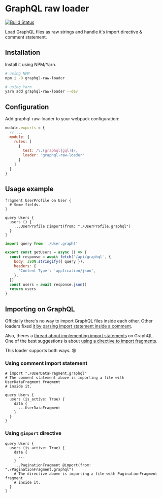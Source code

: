 # GraphQL raw loader

[![Build Status][3]][4]

Load GraphQL files as raw strings and handle it's import directive & comment statement.

## Installation

Install it using NPM/Yarn.

```sh
# using NPM
npm i -D graphql-raw-loader

# using Yarn
yarn add graphql-raw-loader --dev
```

## Configuration

Add graphql-raw-loader to your webpack configuration:

```js
module.exports = {
  // ...
  module: {
    rules: [
      {
        test: /\.(graphql|gql)$/,
        loader: 'graphql-raw-loader'
      }
    ]
  }
}
```

## Usage example

```gql
fragment UserProfile on User {
  # Some fields.
}
```

```gql
query Users {
  users () {
    ...UserProfile @import(from: "./UserProfile.graphql")
  }
}
```

```js
import query from './User.graphl'

export const getUsers = async () => {
  const response = await fetch('/api/graphql', {
    body: JSON.stringify({ query }),
    headers: {
      'Content-Type': 'application/json',
    },
  })
  const users = await response.json()
  return users
}
```

## Importing on GraphQL

Officially there's no way to import GraphQL files inside each other. Other loaders fixed [it by parsing import statement inside a comment][0].

Also, theres a [thread about implementing import statements][1] on GraphQL. One of the best suggestions is about [using a directive to import fragments][2].

This loader supports both ways. :sunglasses:
### Using comment import statement

```gql
# import "./UserDataFragment.graphql"
# The comment statement above is importing a file with UserDataFragment fragment
# inside it.

query Users {
  users (is_active: True) {
    data {
      ...UserDataFragment
    }
  }
}
```

### Using `@import` directive
```gql
query Users {
  users (is_active: True) {
    data {
      ...
    }
    ...PaginationFragment @import(from: "./PaginationFragment.graphql")
    # The directive above is importing a file with PaginationFragment fragment
    # inside it.
  }
}
```

<!-- Links -->
[0]: https://github.com/samsarahq/graphql-loader#import-statements-in-graphql-files
[1]: https://github.com/facebook/graphql/issues/343
[2]: https://github.com/facebook/graphql/issues/343#issuecomment-322622003
[3]: https://travis-ci.org/VitorLuizC/graphql-raw-loader.svg?branch=master
[4]: https://travis-ci.org/VitorLuizC/graphql-raw-loader
